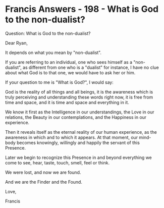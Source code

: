 # Francis Answers - 198 - What is God to the non-dualist?

Question: What is God to the non-dualist?

Dear Ryan, 

It depends on what you mean by "non-dualist". 

If you are referring to an individual, one who sees himself as a "non-dualist", as different from one who is a "dualist" for instance, I have no clue about what God is to that one, we would have to ask her or him. 

If your question to me is "What is God?", I would say:

God is the reality of all things and all beings, it is the awareness which is truly perceiving and understanding these words right now, it is free from time and space, and it is time and space and everything in it. 

We know it first as the Intelligence in our understandings, the Love in our relations, the Beauty in our contemplations, and the Happiness in our experience. 

Then it reveals itself as the eternal reality of our human experience, as the awareness in which and to which it appears. At that moment, our mind-body becomes knowingly, willingly and happily the servant of this Presence.

Later we begin to recognize this Presence in and beyond everything we come to see, hear, taste, touch, smell, feel or think. 

We were lost, and now we are found. 

And we are the Finder and the Found.

Love,

Francis

